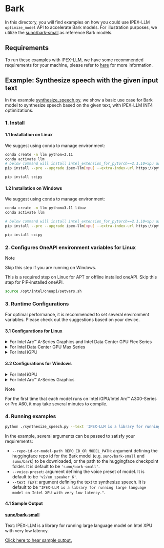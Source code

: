 # Bark
In this directory, you will find examples on how you could use IPEX-LLM `optimize_model` API to accelerate Bark models. For illustration purposes, we utilize the [suno/bark-small](https://huggingface.co/suno/bark-small) as reference Bark models.

## Requirements
To run these examples with IPEX-LLM, we have some recommended requirements for your machine, please refer to [here](../README.md#recommended-requirements) for more information.

## Example: Synthesize speech with the given input text
In the example [synthesize_speech.py](./synthesize_speech.py), we show a basic use case for Bark model to synthesize speech based on the given text, with IPEX-LLM INT4 optimizations.
### 1. Install
#### 1.1 Installation on Linux
We suggest using conda to manage environment:
```bash
conda create -n llm python=3.11
conda activate llm
# below command will install intel_extension_for_pytorch==2.1.10+xpu as default
pip install --pre --upgrade ipex-llm[xpu] --extra-index-url https://pytorch-extension.intel.com/release-whl/stable/xpu/us/

pip install scipy
```

#### 1.2 Installation on Windows
We suggest using conda to manage environment:
```bash
conda create -n llm python=3.11 libuv
conda activate llm

# below command will install intel_extension_for_pytorch==2.1.10+xpu as default
pip install --pre --upgrade ipex-llm[xpu] --extra-index-url https://pytorch-extension.intel.com/release-whl/stable/xpu/us/

pip install scipy
```

### 2. Configures OneAPI environment variables for Linux

> [!NOTE]
> Skip this step if you are running on Windows.

This is a required step on Linux for APT or offline installed oneAPI. Skip this step for PIP-installed oneAPI.

```bash
source /opt/intel/oneapi/setvars.sh
```

### 3. Runtime Configurations
For optimal performance, it is recommended to set several environment variables. Please check out the suggestions based on your device.
#### 3.1 Configurations for Linux
<details>

<summary>For Intel Arc™ A-Series Graphics and Intel Data Center GPU Flex Series</summary>

```bash
export USE_XETLA=OFF
export SYCL_PI_LEVEL_ZERO_USE_IMMEDIATE_COMMANDLISTS=1
export SYCL_CACHE_PERSISTENT=1
```

</details>

<details>

<summary>For Intel Data Center GPU Max Series</summary>

```bash
export LD_PRELOAD=${LD_PRELOAD}:${CONDA_PREFIX}/lib/libtcmalloc.so
export SYCL_PI_LEVEL_ZERO_USE_IMMEDIATE_COMMANDLISTS=1
export SYCL_CACHE_PERSISTENT=1
export ENABLE_SDP_FUSION=1
```
> Note: Please note that `libtcmalloc.so` can be installed by `conda install -c conda-forge -y gperftools=2.10`.
</details>

<details>

<summary>For Intel iGPU</summary>

```bash
export SYCL_CACHE_PERSISTENT=1
```

</details>

#### 3.2 Configurations for Windows
<details>

<summary>For Intel iGPU</summary>

```cmd
set SYCL_CACHE_PERSISTENT=1
```

</details>

<details>

<summary>For Intel Arc™ A-Series Graphics</summary>

```cmd
set SYCL_CACHE_PERSISTENT=1
```

</details>

> [!NOTE]
> For the first time that each model runs on Intel iGPU/Intel Arc™ A300-Series or Pro A60, it may take several minutes to compile.
### 4. Running examples

```bash
python ./synthesize_speech.py --text 'IPEX-LLM is a library for running large language model on Intel XPU with very low latency.'
```

In the example, several arguments can be passed to satisfy your requirements:

- `--repo-id-or-model-path REPO_ID_OR_MODEL_PATH`: argument defining the huggingface repo id for the Bark model (e.g. `suno/bark-small` and `suno/bark`) to be downloaded, or the path to the huggingface checkpoint folder. It is default to be `'suno/bark-small'`.
- `--voice-preset`: argument defining the voice preset of model. It is default to be `'v2/en_speaker_6'`.
- `--text TEXT`: argument defining the text to synthesize speech. It is default to be `"IPEX-LLM is a library for running large language model on Intel XPU with very low latency."`.

#### 4.1 Sample Output

#### [suno/bark-small](https://huggingface.co/suno/bark-small)

Text: IPEX-LLM is a library for running large language model on Intel XPU with very low latency.

[Click here to hear sample output.](https://llm-assets.readthedocs.io/en/latest/_downloads/e92874986553193acbd321d1cfe29739/bark-example-output.wav)
